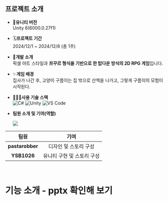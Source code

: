 ## 프로젝트 소개
- **🌟유니티 버전**
  <br> Unity 6(6000.0.27f1)
  
- 🗓️**프로젝트 기간**
  <br> 2024/12/1 ~ 2024/12/8 (총 1주)

- 🧶**개발 소개**
  <br> 픽셀 아트 스타일과 <strong>쯔꾸르 형식을 기반으로 한 탑다운 방식의 2D RPG 게임</strong>입니다.

- ✨**게임 배경**
  <br> 집사가 나간 후, 고양이 구름이는 집 밖으로 산책을 나가고, 그렇게 구름이의 모험이 시작된다.

- 🧑🏻‍💻**사용 기술 스택**
  <br> ![C#](https://img.shields.io/badge/-C%23-239120?style=flat-square&logo=csharp&logoColor=white)
  ![Unity](https://img.shields.io/badge/-Unity-100000?style=flat-square&logo=unity&logoColor=white)
  ![VS Code](https://img.shields.io/badge/-VS%20Code-007ACC?style=flat-square&logo=visualstudiocode&logoColor=white)

  
- **팀원 소개 및 기여(역할)**
  <p>
  <a href="https://github.com/pastarobber/Maze/graphs/contributors">
  <img src="https://contrib.rocks/image?repo=pastarobber/Maze" style="zoom: 100%;"/>
</a>

|    팀원    |                      기여                       |
| :--------: | :---------------------------------------------: |
| **pastarobber** |    디자인 및 스토리 구성  |
| **YSB1026** | 유니티 구현 및 스토리 구성  |
</p>
<br>

# 기능 소개 - pptx 확인해 보기
